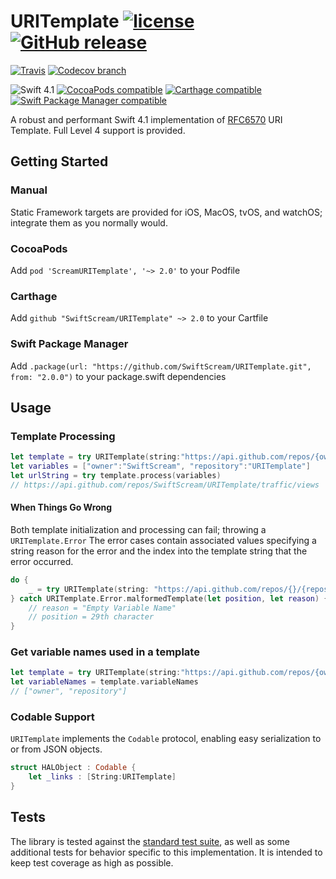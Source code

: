 # URITemplate [![license](https://img.shields.io/github/license/SwiftScream/URITemplate.svg)](https://raw.githubusercontent.com/SwiftScream/URITemplate/master/LICENSE) [![GitHub release](https://img.shields.io/github/release/SwiftScream/URITemplate.svg)](https://github.com/SwiftScream/URITemplate/releases/latest)


[![Travis](https://api.travis-ci.com/SwiftScream/URITemplate.svg?branch=master)](https://travis-ci.com/SwiftScream/URITemplate)
[![Codecov branch](https://img.shields.io/codecov/c/github/SwiftScream/URITemplate/master.svg)](https://codecov.io/gh/SwiftScream/URITemplate/branch/master)

![Swift 4.1](https://img.shields.io/badge/swift-4.1-4BC51D.svg?style=flat)
[![CocoaPods compatible](https://img.shields.io/badge/CocoaPods-compatible-4BC51D.svg?style=flat)](https://cocoapods.org/pods/ScreamURITemplate)
[![Carthage compatible](https://img.shields.io/badge/Carthage-compatible-4BC51D.svg?style=flat)](https://github.com/Carthage/Carthage)
[![Swift Package Manager compatible](https://img.shields.io/badge/Swift%20Package%20Manager-compatible-4BC51D.svg?style=flat)](https://swift.org/package-manager/)

A robust and performant Swift 4.1 implementation of [RFC6570](https://tools.ietf.org/html/rfc6570) URI Template.  Full Level 4 support is provided.

## Getting Started

### Manual
Static Framework targets are provided for iOS, MacOS, tvOS, and watchOS; integrate them as you normally would.

### CocoaPods
Add `pod 'ScreamURITemplate', '~> 2.0'` to your Podfile

### Carthage
Add `github "SwiftScream/URITemplate" ~> 2.0` to your Cartfile

### Swift Package Manager
Add `.package(url: "https://github.com/SwiftScream/URITemplate.git", from: "2.0.0")` to your package.swift dependencies

## Usage

### Template Processing

```swift
let template = try URITemplate(string:"https://api.github.com/repos/{owner}/{repository}/traffic/views")
let variables = ["owner":"SwiftScream", "repository":"URITemplate"]
let urlString = try template.process(variables)
// https://api.github.com/repos/SwiftScream/URITemplate/traffic/views
```

#### When Things Go Wrong
Both template initialization and processing can fail; throwing a `URITemplate.Error`
The error cases contain associated values specifying a string reason for the error and the index into the template string that the error occurred.

```swift
do {
    _ = try URITemplate(string: "https://api.github.com/repos/{}/{repository}")
} catch URITemplate.Error.malformedTemplate(let position, let reason) {
    // reason = "Empty Variable Name"
    // position = 29th character
}
```

### Get variable names used in a template

```swift
let template = try URITemplate(string:"https://api.github.com/repos/{owner}/{repository}/traffic/views")
let variableNames = template.variableNames
// ["owner", "repository"]
```

### Codable Support
`URITemplate` implements the `Codable` protocol, enabling easy serialization to or from JSON objects.

```swift
struct HALObject : Codable {
    let _links : [String:URITemplate]
}
```

## Tests
The library is tested against the [standard test suite](https://github.com/uri-templates/uritemplate-test), as well as some additional tests for behavior specific to this implementation. It is intended to keep test coverage as high as possible.